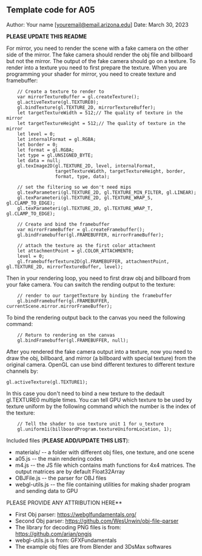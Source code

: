 Template code for A05
------------

Author: Your name [youremail@email.arizona.edu]
Date: March 30, 2023

**PLEASE UPDATE THIS README**

For mirror, you need to render the scene with a fake camera on the other side of the mirror.
The fake camera should render the obj file and billboard but not the mirror.
The output of the fake camera should go on a texture. To render into a texture you need to first prepare the texture.
When you are programming your shader for mirror, you need to create texture and framebuffer:

```
	// Create a texture to render to
	var mirrorTextureBuffer = gl.createTexture();
	gl.activeTexture(gl.TEXTURE0);
	gl.bindTexture(gl.TEXTURE_2D, mirrorTextureBuffer);
	let targetTextureWidth = 512;// The quality of texture in the mirror
	let targetTextureHeight = 512;// The quality of texture in the mirror
	let level = 0;
	let internalFormat = gl.RGBA;
	let border = 0;
	let format = gl.RGBA;
	let type = gl.UNSIGNED_BYTE;
	let data = null;
    gl.texImage2D(gl.TEXTURE_2D, level, internalFormat,
                  targetTextureWidth, targetTextureHeight, border,
                  format, type, data);
	
	// set the filtering so we don't need mips
    gl.texParameteri(gl.TEXTURE_2D, gl.TEXTURE_MIN_FILTER, gl.LINEAR);
    gl.texParameteri(gl.TEXTURE_2D, gl.TEXTURE_WRAP_S, gl.CLAMP_TO_EDGE);
    gl.texParameteri(gl.TEXTURE_2D, gl.TEXTURE_WRAP_T, gl.CLAMP_TO_EDGE);
  
	// Create and bind the framebuffer
	var mirrorFrameBuffer = gl.createFramebuffer();
	gl.bindFramebuffer(gl.FRAMEBUFFER, mirrorFrameBuffer);

	// attach the texture as the first color attachment
	let attachmentPoint = gl.COLOR_ATTACHMENT0;
	level = 0;
	gl.framebufferTexture2D(gl.FRAMEBUFFER, attachmentPoint, gl.TEXTURE_2D, mirrorTextureBuffer, level);
```
Then in your rendering loop, you need to first draw obj and billboard from your fake camera. You can switch the rending output to the texture:

```
	// render to our targetTexture by binding the framebuffer
	gl.bindFramebuffer(gl.FRAMEBUFFER, currentScene.mirror.mirrorFrameBuffer);
```
To bind the rendering output back to the canvas you need the following command:
```
	// Return to rendering on the canvas
	gl.bindFramebuffer(gl.FRAMEBUFFER, null);
```
After you rendered the fake camera output into a texture, now you need to draw the obj, billboard, and mirror (a billboard with special texture) from the original camera.
OpenGL can use bind different textures to different texture channels by:
```
gl.activeTexture(gl.TEXTURE1);
```
In this case you don't need to bind a new texture to the dedault gl.TEXTURE0 multiple times. You can tell GPU which texture to be used by texture uniform by the following command which the number is the index of the texture:
```
	// Tell the shader to use texture unit 1 for u_texture
    gl.uniform1i(billboardProgram.textureUniformLocation, 1);
```

Included files (**PLEASE ADD/UPDATE THIS LIST**):
* materials/ -- a folder with different obj files, one texture, and one scene
* a05.js -- the main rendering codes
* m4.js -- the JS file which contains math functions for 4x4 matrices. The output matrices are by default Float32Array
* OBJFile.js -- the parser for OBJ files
* webgl-utils.js -- the file containing utilities for making shader program and sending data to GPU


PLEASE PROVIDE ANY ATTRIBUTION HERE**
* First Obj parser: https://webglfundamentals.org/
* Second Obj parser: https://github.com/WesUnwin/obj-file-parser
* The library for decoding PNG files is from: https://github.com/arian/pngjs
* webgl-utils.js is from: GFXFundamentals
* The example obj files are from Blender and 3DsMax softwares
